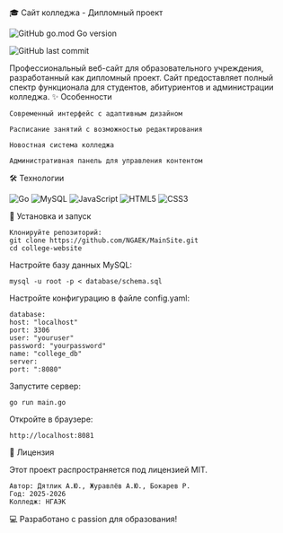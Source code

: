🎓 Сайт колледжа - Дипломный проект

![GitHub go.mod Go version](https://img.shields.io/github/go-mod/go-version/NGAEK/MainSite)

![GitHub last commit](https://img.shields.io/github/last-commit/NGAEK/MainSite)


Профессиональный веб-сайт для образовательного учреждения, разработанный как дипломный проект. Сайт предоставляет полный спектр функционала для студентов, абитуриентов и администрации колледжа.
✨ Особенности

    Современный интерфейс с адаптивным дизайном

    Расписание занятий с возможностью редактирования

    Новостная система колледжа

    Административная панель для управления контентом

🛠 Технологии

![Go](https://img.shields.io/badge/-Go-00ADD8?logo=go&logoColor=white)
![MySQL](https://img.shields.io/badge/-MySQL-4479A1?logo=mysql&logoColor=white)
![JavaScript](https://img.shields.io/badge/-JavaScript-F7DF1E?logo=javascript&logoColor=black)
![HTML5](https://img.shields.io/badge/-HTML5-E34F26?logo=html5&logoColor=white)
![CSS3](https://img.shields.io/badge/-CSS3-1572B6?logo=css3&logoColor=white)

🚀 Установка и запуск

    Клонируйте репозиторий:
    git clone https://github.com/NGAEK/MainSite.git
    cd college-website

Настройте базу данных MySQL:

    mysql -u root -p < database/schema.sql

Настройте конфигурацию в файле config.yaml:

    database:
    host: "localhost"
    port: 3306
    user: "youruser"
    password: "yourpassword"
    name: "college_db"
    server:
    port: ":8080"

Запустите сервер:
    
    go run main.go

Откройте в браузере:

    http://localhost:8081

📝 Лицензия

Этот проект распространяется под лицензией MIT.

    Автор: Дятлик А.Ю., Журавлёв А.Ю., Бокарев Р.
    Год: 2025-2026
    Колледж: НГАЭК

💻 Разработано с passion для образования!
